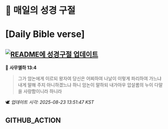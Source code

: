 # 🙏 매일의 성경 구절
# [Daily Bible verse]
## [![README에 성경구절 업데이트](https://github.com/DONGSUKA/first_test/actions/workflows/update-readme-bible.yml/badge.svg)](https://github.com/DONGSUKA/first_test/actions/workflows/update-readme-bible.yml)
<!-- START_BIBLE_VERSE -->
📖 **사무엘하 13:4**
> 그가 암논에게 이르되 왕자여 당신은 어찌하여 나날이 이렇게 파리하여 가느냐 내게 말해 주지 아니하겠느냐 하니 암논이 말하되 내가아우 압살롬의 누이 다말을 사랑함이니라 하니라

🕊️ _업데이트 시각: 2025-08-23 13:51:47 KST_
  <!-- END_BIBLE_VERSE -->
## GITHUB_ACTION
